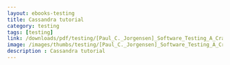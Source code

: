 ```yaml
---
layout: ebooks-testing
title: Cassandra tutorial
category: testing
tags: [testing]
link: /downloads/pdf/testing/[Paul_C._Jorgensen]_Software_Testing_A_Craftsman'(BookFi).pdf 
image: /images/thumbs/testing/[Paul_C._Jorgensen]_Software_Testing_A_Craftsman'(BookFi)-min.png
description : Cassandra tutorial 
---
```












